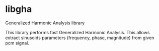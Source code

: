 # libgha
Generalized Harmonic Analysis library

This library performs fast Generalized  Harmonic  Analysis. This allows extract sinusoids parameters (frequency, phase, magnitude) from given pcm signal.
